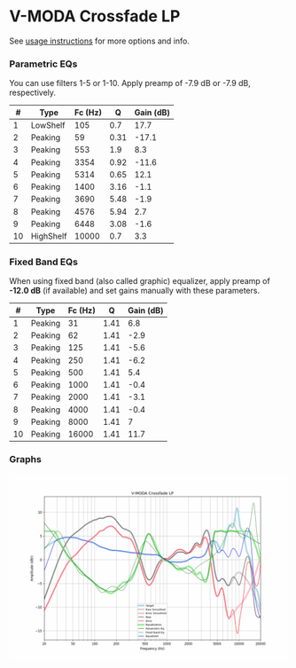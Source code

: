 # V-MODA Crossfade LP
See [usage instructions](https://github.com/jaakkopasanen/AutoEq#usage) for more options and info.

### Parametric EQs
You can use filters 1-5 or 1-10. Apply preamp of -7.9 dB or -7.9 dB, respectively.

|   # | Type      |   Fc (Hz) |    Q |   Gain (dB) |
|-----|-----------|-----------|------|-------------|
|   1 | LowShelf  |       105 | 0.7  |        17.7 |
|   2 | Peaking   |        59 | 0.31 |       -17.1 |
|   3 | Peaking   |       553 | 1.9  |         8.3 |
|   4 | Peaking   |      3354 | 0.92 |       -11.6 |
|   5 | Peaking   |      5314 | 0.65 |        12.1 |
|   6 | Peaking   |      1400 | 3.16 |        -1.1 |
|   7 | Peaking   |      3690 | 5.48 |        -1.9 |
|   8 | Peaking   |      4576 | 5.94 |         2.7 |
|   9 | Peaking   |      6448 | 3.08 |        -1.6 |
|  10 | HighShelf |     10000 | 0.7  |         3.3 |

### Fixed Band EQs
When using fixed band (also called graphic) equalizer, apply preamp of **-12.0 dB** (if available) and set gains manually with these parameters.

|   # | Type    |   Fc (Hz) |    Q |   Gain (dB) |
|-----|---------|-----------|------|-------------|
|   1 | Peaking |        31 | 1.41 |         6.8 |
|   2 | Peaking |        62 | 1.41 |        -2.9 |
|   3 | Peaking |       125 | 1.41 |        -5.6 |
|   4 | Peaking |       250 | 1.41 |        -6.2 |
|   5 | Peaking |       500 | 1.41 |         5.4 |
|   6 | Peaking |      1000 | 1.41 |        -0.4 |
|   7 | Peaking |      2000 | 1.41 |        -3.1 |
|   8 | Peaking |      4000 | 1.41 |        -0.4 |
|   9 | Peaking |      8000 | 1.41 |         7   |
|  10 | Peaking |     16000 | 1.41 |        11.7 |

### Graphs
![](./V-MODA%20Crossfade%20LP.png)
